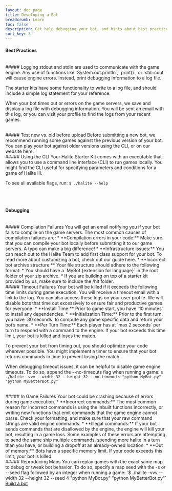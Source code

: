 ```yaml
---
layout: doc_page
title: Developing a Bot
breadcrumb: Learn
toc: false
description: Get help debugging your bot, and hints about best practices for writing a bot.
sort_key: 3
---
```


<div class="doc-section" markdown="1">

#### Best Practices

<br/>
##### Logging
stdout and stdin are used to communicate with the game engine. Any use of functions like `System.out.println`, `print()`, or `std::cout` will cause engine errors. Instead, print debugging information to a log file.

The starter kits have some functionality to write to a log file, and should include a simple log statement for your reference.

When your bot times out or errors on the game servers, we save and display a log file with debugging information. You will be sent an email with this log, or you can visit your profile to find the logs from your recent games.

<br/>
##### Test new vs. old before upload
Before submitting a new bot, we recommend running some games against the previous version of your bot. You can play your bot against older versions using the CLI, or on our website here.

<br/>
##### Using the CLI
Your Halite Starter Kit comes with an executable that allows you to use a command line interface (CLI) to run games locally. You might find the CLI useful for specifying parameters and conditions for a game of Halite III.

To see all available flags, run:
`$ ./halite --help`

<br/><br/>

</div>
<div class="doc-section" markdown="1">

#### Debugging

<br/>
##### Compilation Failures
You will get an email notifying you if your bot fails to compile on the game servers. The most common causes of compilation failures are:
* **Compilation errors in your code:** Make sure that you can compile your bot locally before submitting it to our game servers. A typo can make a big difference!
* **Infrastructure issues:** You can reach out to the Halite Team to add first class support for your bot. To read more about customizing a bot, check out our guide here.
* **Incorrect bot archive structure:** Your file structure should adhere to the following format:
  * You should have a `MyBot.{extension for language}` in the root folder of your zip archive.
  * If you are building on top of a starter kit provided by us, make sure to include the /hlt folder.

<br/>
##### Timeout Failures
Your bot will be killed if it exceeds the following time limits during game execution. You will receive a timeout email with a link to the log. You can also access these logs on your user profile. We will disable bots that time out excessively to ensure fair and productive games for everyone.
* **Install Time:** Prior to game start, you have `10 minutes` to install any dependencies.
* **Initialization Time:** Prior to the first turn, you have `30 seconds` to compute any game specific data and return your bot’s name.
* **Per Turn Time:** Each player has at `max 2 seconds` per turn to respond with a command to the engine. If your bot exceeds this time limit, your bot is killed and loses the match.


To prevent your bot from timing out, you should optimize your code wherever possible. You might implement a timer to ensure that your bot returns commands in time to prevent losing the match.

When debugging timeout issues, it can be helpful to disable game engine timeouts. To do so, append the --no-timeouts flag when running a game:
`$ ./halite -vvv --width 32 --height 32 --no-timeouts "python MyBot.py" "python MyBetterBot.py"`

<br/>
##### In Game Failures
Your bot could be crashing because of errors during game execution.
* **Incorrect commands:** The most common reason for incorrect commands is using the inbuilt functions incorrectly, or writing new functions that emit commands that the game engine cannot parse. Check your formatting, and make sure that your raw command strings are valid engine commands.
* **Illegal commands:** If your bot sends commands that are disallowed by the engine, the engine will kill your bot, resulting in a game loss. Some examples of these errors are attempting to send the same ship multiple commands, spending more halite in a turn than you have, or building a dropoff at an already-owned location.
* **Out of memory:** Bots have a specific memory limit. If your code exceeds this limit, your bot is killed.

<br/>
##### Reproducing Maps
You can replay games with the exact same map to debug or tweak bot behavior. To do so, specify a map seed with the -s or --seed flag followed by an integer when running a game:
`$ ./halite -vvv --width 32 --height 32 --seed 4 "python MyBot.py" "python MyBetterBot.py"`


</div>

<div class="build-a-bot text-center">
  <a href="#" class="btn btn-primary">Build a bot</a>
</div>
